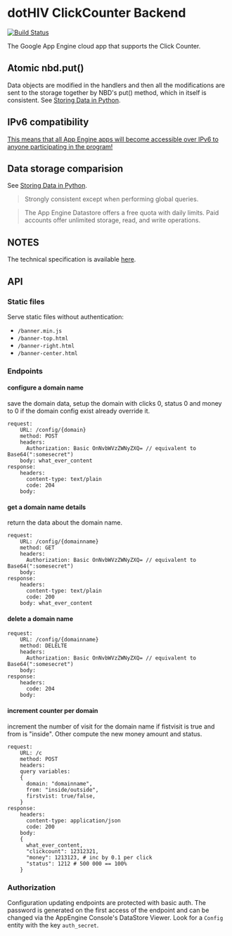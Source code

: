 # dotHIV ClickCounter Backend

[![Build Status](https://travis-ci.org/dothiv/clickcounter-backend.svg)](https://travis-ci.org/dothiv/clickcounter-backend)

The Google App Engine cloud app that supports the Click Counter.

## Atomic nbd.put()


Data objects are modified in the handlers and then all the modifications are
sent to the storage together by NBD's put() method, which in itself is consistent.
See [Storing Data in Python](https://developers.google.com/appengine/docs/python/storage).


## IPv6 compatibility

[This means that all App Engine apps will become accessible over IPv6 to anyone participating in the program!](http://googleappengine.blogspot.de/2010/03/app-engine-joins-google-over-ipv6.html)


## Data storage comparision

See [Storing Data in Python](https://developers.google.com/appengine/docs/python/storage).

> Strongly consistent except when performing global queries.

> The App Engine Datastore offers a free quota with daily limits. Paid accounts offer unlimited storage, read, and write operations.


## NOTES

The technical specification is available [here](https://docs.google.com/document/d/18N4WNGfieNwkS7Nfb518ok7tvOO4bGWwl-0EqdoqIrM).

## API

### Static files

Serve static files without authentication: 

 * `/banner.min.js`
 * `/banner-top.html`
 * `/banner-right.html`
 * `/banner-center.html`

### Endpoints

#### configure a domain name

save the domain data, setup the domain with clicks 0, status 0 and money to 0 if the domain config exist already override it.

    request:
        URL: /config/{domain}
        method: POST
        headers:
          Authorization: Basic OnNvbWVzZWNyZXQ= // equivalent to Base64(":somesecret")
        body: what_ever_content
    response:
        headers:
          content-type: text/plain
          code: 204
        body:

#### get a domain name details

return the data about the domain name.
    
    request:
        URL: /config/{domainname}
        method: GET
        headers:
          Authorization: Basic OnNvbWVzZWNyZXQ= // equivalent to Base64(":somesecret")
        body:
    response:
        headers:
          content-type: text/plain
          code: 200
        body: what_ever_content


#### delete a domain name
     
    request:
        URL: /config/{domainname}
        method: DELELTE
        headers:
          Authorization: Basic OnNvbWVzZWNyZXQ= // equivalent to Base64(":somesecret")
        body:
    response:
        headers:
          code: 204
        body:

#### increment counter per domain

increment the number of visit for the domain name if fistvisit is true and from is "inside". Other compute the new money amount and status.

    request:
        URL: /c
        method: POST
        headers:
        query variables:
        {
          domain: "domainname",
          from: "inside/outside",
          firstvist: true/false,
        }
    response:
        headers:
          content-type: application/json
          code: 200
        body:
        {
          what_ever_content,
          "clickcount": 12312321,
          "money": 1213123, # inc by 0.1 per click
          "status": 1212 # 500 000 == 100%
        }

### Authorization

Configuration updating endpoints are protected with basic auth. The password is generated on the first access
of the endpoint and can be changed via the AppEngine Console's DataStore Viewer. Look for a `Config` entity with the
key `auth_secret`.
